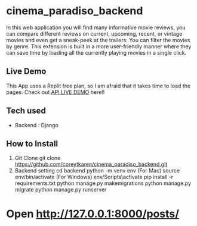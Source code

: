 # cinema_paradiso_backend


In this web application you will find many informative movie reviews,
you can compare different reviews on current, upcoming, recent, or
vintage movies and even get a sneak-peek at the trailers. You can filter
the movies by genre. This extension is built in a more user-friendly
manner where they can save time by loading all the currently playing
movies in a single click.

## Live Demo
This App uses a Replit free plan, so I am afraid that it takes time to load the pages.
Check out [API LIVE DEMO](https://cinemaparadisobackend.coreytkaren.repl.co) here!!
## Tech used
* Backend : Django

## How to Install
1. Git Clone
git clone https://github.com/coreytkaren/cinema_paradiso_backend.git  
2. Backend setting
cd backend
python -m venv env
(For Mac) source env/bin/activate
(For Windows) env/Scripts\activate
pip install -r requirements.txt
python manage.py makemigrations
python manage.py migrate
python manage.py runserver
# Open http://127.0.0.1:8000/posts/


